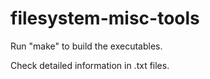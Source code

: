 # filesystem-misc-tools

Run "make" to build the executables.

Check detailed information in .txt files.

